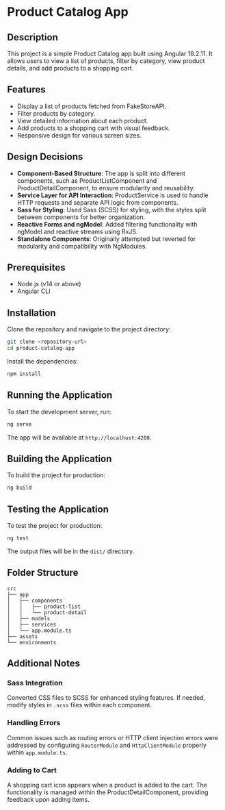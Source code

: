 
# Product Catalog App

## Description
This project is a simple Product Catalog app built using Angular 18.2.11. It allows users to view a list of products, filter by category, view product details, and add products to a shopping cart.

## Features
- Display a list of products fetched from FakeStoreAPI.
- Filter products by category.
- View detailed information about each product.
- Add products to a shopping cart with visual feedback.
- Responsive design for various screen sizes.

## Design Decisions
- **Component-Based Structure**: The app is split into different components, such as ProductListComponent and ProductDetailComponent, to ensure modularity and reusability.
- **Service Layer for API Interaction**: ProductService is used to handle HTTP requests and separate API logic from components.
- **Sass for Styling**: Used Sass (SCSS) for styling, with the styles split between components for better organization.
- **Reactive Forms and ngModel**: Added filtering functionality with ngModel and reactive streams using RxJS.
- **Standalone Components**: Originally attempted but reverted for modularity and compatibility with NgModules.

## Prerequisites
- Node.js (v14 or above)
- Angular CLI

## Installation

Clone the repository and navigate to the project directory:

```bash
git clone <repository-url>
cd product-catalog-app
```

Install the dependencies:

```bash
npm install
```

## Running the Application

To start the development server, run:

```bash
ng serve
```

The app will be available at `http://localhost:4200`.

## Building the Application

To build the project for production:

```bash
ng build
```

## Testing the Application

To test the project for production:

```bash
ng test
```

The output files will be in the `dist/` directory.

## Folder Structure

```
src
├── app
│   ├── components
│   │   ├── product-list
│   │   └── product-detail
│   ├── models
│   ├── services
│   └── app.module.ts
├── assets
└── environments
```

## Additional Notes

### Sass Integration
Converted CSS files to SCSS for enhanced styling features. If needed, modify styles in `.scss` files within each component.

### Handling Errors
Common issues such as routing errors or HTTP client injection errors were addressed by configuring `RouterModule` and `HttpClientModule` properly within `app.module.ts`.

### Adding to Cart
A shopping cart icon appears when a product is added to the cart. The functionality is managed within the ProductDetailComponent, providing feedback upon adding items.

